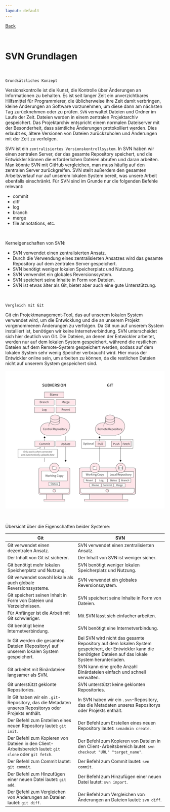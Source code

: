 ```yaml
---
layout: default
---
```


[Back](../)

&nbsp;

# SVN Grundlagen

&nbsp;

`Grundsätzliches Konzept`

Versionskontrolle ist die Kunst, die Kontrolle über Änderungen an Informationen zu behalten. Es ist seit langer Zeit ein unverzichtbares Hilfsmittel für Programmierer, die üblicherweise ihre Zeit damit verbringen, kleine Änderungen an Software vorzunehmen, um diese dann am nächsten Tag zurücknehmen oder zu prüfen. `SVN` verwaltet Dateien und Ordner im Laufe der Zeit. Dateien werden in einem zentralen Projektarchiv gespeichert. Das Projektarchiv entspricht einem normalen Dateiserver mit der Besonderheit, dass sämtliche Änderungen protokolliert werden. Dies erlaubt es, ältere Versionen von Dateien zurückzuholen und Änderungen mit der Zeit zu verfolgen.

SVN ist ein `zentralisiertes Versionskontrollsystem`. In SVN haben wir einen zentralen Server, der das gesamte Repository speichert, und die Entwickler können die erforderlichen Dateien abrufen und daran arbeiten. Man könnte SVN mit GitHub vergleichen, man muss häufig auf den zentralen Server zurückgreifen. SVN stellt außerdem den gesamten Arbeitsverlauf nur auf unserem lokalen System bereit, was unsere Arbeit ebenfalls einschränkt. Für SVN sind im Grunde nur die folgenden Befehle relevant:

- commit
- diff
- log
- branch
- merge
- file annotations, etc.

&nbsp;

Kerneigenschaften von SVN:  

- SVN verwendet einen zentralisierten Ansatz.
- Durch die Verwendung eines zentralisierten Ansatzes wird das gesamte Repository auf dem zentralen Server gespeichert.
- SVN benötigt weniger lokalen Speicherplatz und Nutzung.
- SVN verwendet ein globales Reversionssystem.
- SVN speichert seine Inhalte in Form von Dateien.
- SVN ist etwas älter als Git, bietet aber auch eine gute Unterstützung.

&nbsp;

`Vergleich mit Git`

Git ein Projektmanagement-Tool, das auf unserem lokalen System verwendet wird, um die Entwicklung und die an unserem Projekt vorgenommenen Änderungen zu verfolgen. Da Git nun auf unserem System installiert ist, benötigen wir keine Internetverbindung. SVN unterscheidet sich hier deutlich von Git. Die Dateien, an denen der Entwickler arbeitet, werden nur auf dem lokalen System gespeichert, während die restlichen Dateien auf dem Remote-System gespeichert werden, sodass auf dem lokalen System sehr wenig Speicher verbraucht wird. Hier muss der Entwickler online sein, um arbeiten zu können, da die restlichen Dateien nicht auf unserem System gespeichert sind.

![s](../assets/pics/svnVSgit.png)

&nbsp;

Übersicht über die Eigenschaften beider Systeme:

**Git** | **SVN**
-------- | --------
Git verwendet einen dezentralen Ansatz.   | SVN verwendet einen zentralisierten Ansatz.
Der Inhalt von Git ist sicherer.  | Der Inhalt von SVN ist weniger sicher.
Git benötigt mehr lokalen Speicherplatz und Nutzung. | SVN benötigt weniger lokalen Speicherplatz und Nutzung.
Git verwendet sowohl lokale als auch globale Reversionssysteme. | SVN verwendet ein globales Reversionssystem.
Git speichert seinen Inhalt in Form von Dateien und Verzeichnissen. | SVN speichert seine Inhalte in Form von Dateien.
Für Anfänger ist die Arbeit mit Git schwieriger. | Mit SVN lässt sich einfacher arbeiten.
Git benötigt keine Internetverbindung. | SVN benötigt eine Internetverbindung.
In Git werden die gesamten Dateien (Repository) auf unserem lokalen System gespeichert. | Bei SVN wird nicht das gesamte Repository auf dem lokalen System gespeichert, der Entwickler kann die benötigten Dateien auf das lokale System herunterladen.
Git arbeitet mit Binärdateien langsamer als SVN. | SVN kann eine große Anzahl Binärdateien einfach und schnell verwalten.
Git unterstützt geklonte Repositories. | SVN unterstützt keine geklonten Repositories.
In Git haben wir ein `.git`-Repository, das die Metadaten unseres Repositorys oder Projekts enthält. | In SVN haben wir ein `.svn`-Repository, das die Metadaten unseres Repositorys oder Projekts enthält.
Der Befehl zum Erstellen eines neuen Repository lautet: `git init`. | Der Befehl zum Erstellen eines neuen Repository lautet: `svnadmin create`.
Der Befehl zum Kopieren von Dateien in den Client-Arbeitsbereich lautet: `git clone` oder `git fetch`. | Der Befehl zum Kopieren von Dateien in den Client-Arbeitsbereich lautet: `svn checkout "URL" "target_name"`.
Der Befehl zum Commit lautet: `git commit`. | Der Befehl zum Commit lautet: `svn commit`.
Der Befehl zum Hinzufügen einer neuen Datei lautet: `git add`. | Der Befehl zum Hinzufügen einer neuen Datei lautet: `svn import`.
Der Befehl zum Vergleichen von Änderungen an Dateien lautet: `git diff`. | Der Befehl zum Vergleichen von Änderungen an Dateien lautet: `svn diff`.
